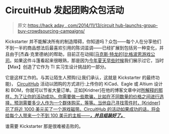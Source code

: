 # CircuitHub 发起团购众包活动

> 原文:[https://hack aday . com/2014/11/13/circuit hub-launchs-group-buy-crowdsourcing-campaigns/](https://hackaday.com/2014/11/13/circuithub-launches-group-buy-crowdsourcing-campaigns/)

Kickstarter 并不能解决所有的制造障碍，你知道吗？众包——每个人在分享他们不到一半的商品想法后最喜欢引用的陈词滥调——已经扩展到包括另一种变化，并且由于[杰森·克里德纳]的帮助，目前正在动摇[[马克斯·特龙的]比格波恩游戏公司](http://campaign.circuithub.com/beaglebone-gamingcape)。如果这件斗篷看起来很眼熟，那是因为[今年夏天早些时候](http://hackaday.com/2013/07/30/beaglebone-black-becomes-a-handheld-classic-gaming-console/)我们展示过它，当时【Max】创造了它作为 TI 实习生设计挑战的一部分。

它是这样工作的。与其让陌生人预购(让我们承认，这就是 Kickstarter 的最终功能)， [CircuitHub](http://www.circuithub.com/) 活动以团购的方式进行:上传你的 KiCad、Eagle 或 Altium 设计和 BOM，你就可以节省大量订单。正如[Kridner]在他的博客文章中对[所解释的那样，为了让你的活动成功，你需要做一些欺骗，比如在不同数量的价格之间进行选择，预测需要多少人作为一个群体购买，等等。当他自己寻找零件时，[Kridner]花了将近 1000 美元买了一个游戏磁带。CircuitHub 的活动如果成功的话，将会给每个人带来一个不到 100 美元的主板——***，并且组装好了。***](http://jkridner.wordpress.com/2014/11/13/take-a-cape-to-production-without-taking-a-mortgage-on-the-farm/)

谁需要 Kickstarter 那是很难被击败的。